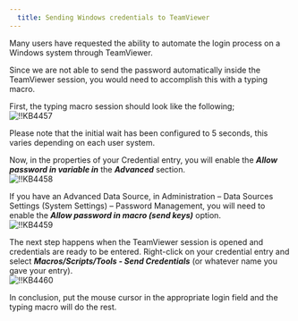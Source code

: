 ```yaml
---
  title: Sending Windows credentials to TeamViewer
---
```

Many users have requested the ability to automate the login process on a Windows system through TeamViewer.  

Since we are not able to send the password automatically inside the TeamViewer session, you would need to accomplish this with a typing macro.  

First, the typing macro session should look like the following;  
![!!KB4457](https://webdevolutions.azureedge.net/docs/en/kb/KB4457.png)  

Please note that the initial wait has been configured to 5 seconds, this varies depending on each user system.  

Now, in the properties of your Credential entry, you will enable the ***Allow password in variable in*** the ***Advanced*** section.  
![!!KB4458](https://webdevolutions.azureedge.net/docs/en/kb/KB4458.png)  

If you have an Advanced Data Source, in Administration – Data Sources Settings (System Settings) – Password Management, you will need to enable the ***Allow password in macro (send keys)*** option.  
![!!KB4459](https://webdevolutions.azureedge.net/docs/en/kb/KB4459.png)  

The next step happens when the TeamViewer session is opened and credentials are ready to be entered. Right-click on your credential entry and select ***Macros/Scripts/Tools - Send Credentials*** (or whatever name you gave your entry).  
![!!KB4460](https://webdevolutions.azureedge.net/docs/en/kb/KB4460.png)  

In conclusion, put the mouse cursor in the appropriate login field and the typing macro will do the rest.
